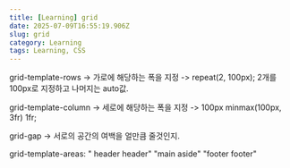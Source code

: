 ```yaml
---
title: [Learning] grid
date: 2025-07-09T16:55:19.906Z
slug: grid
category: Learning
tags: Learning, CSS
---
```


grid-template-rows -> 가로에 해당하는 폭을 지정
-> repeat(2, 100px); 2개를 100px로 지정하고 나머지는 auto값.

grid-template-column -> 세로에 해당하는 폭을 지정
-> 100px minmax(100px, 3fr) 1fr;

grid-gap -> 서로의 공간의 여백을 얼만큼 줄것인지.

grid-template-areas: " header header" "main aside" "footer footer"
